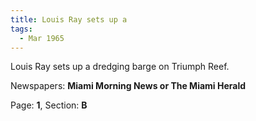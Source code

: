 ```yaml
---  
title: Louis Ray sets up a  
tags:  
  - Mar 1965  
---  
```

  
Louis Ray sets up a dredging barge on Triumph Reef.  
  
Newspapers: **Miami Morning News or The Miami Herald**  
  
Page: **1**, Section: **B** 
